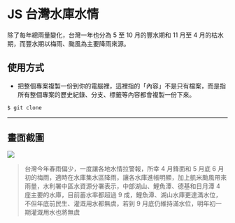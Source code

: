 # JS 台灣水庫水情

除了每年總雨量變化，台灣一年也分為 5 至 10 月的豐水期和 11 月至 4 月的枯水期，而豐水期以梅雨、颱風為主要降雨來源。

## 使用方式
- 把整個專案複製一份到你的電腦裡，這裡指的「內容」不是只有檔案，而是指所有整個專案的歷史紀錄、分支、標籤等內容都會複製一份下來。
```sh
$ git clone
```

----

## 畫面截圖
![](https://i.imgur.com/MdixzeD.png)
> 台灣今年春雨偏少，一度讓各地水情拉警報，所幸 4 月鋒面和 5 月底 6 月初的梅雨，適時在水庫集水區降雨，讓各水庫進帳明顯，加上凱米颱風帶來雨量，水利署中區水資源分署表示，中部湖山、鯉魚潭、德基和日月潭 4 座主要的水庫，目前蓄水率都超過 9 成，鯉魚潭、湖山水庫更達滿水位，不但年底前民生、灌溉用水都無虞，若到 9 月底仍維持滿水位，明年初一期灌溉用水也將無虞
